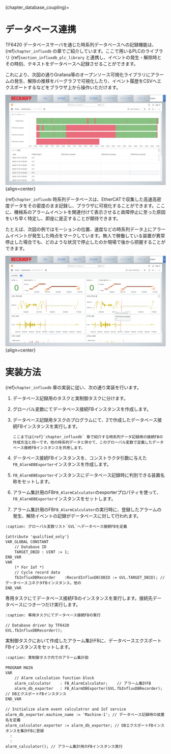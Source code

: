 (chapter_database_coupling)=
# データベース連携

TF6420 データベースサーバを通じた時系列データベースへの記録機能は、{ref}`chapter_influxdb` の章でご紹介しています。ここで用いるPLCのライブラリ {ref}`section_influxdb_plc_library` と連携し、イベントの発生・解除時とその時刻、テキストをデータベースへ記録させることができます。

これにより、次図の通りGrafana等のオープンソース可視化ライブラリにアラームの発生、解除の推移をバーグラフで可視化したり、イベント履歴をCSVへエクスポートするなどをブラウザ上から操作いただけます。

![](../influxdb/assets/alarm_log.png){align=center}

{ref}`chapter_influxdb` 時系列データベースは、EtherCATで収集した高速高密度データをその密度のまま記録し、ブラウザに可視化することができます。ここに、機械系のアラームイベントを関連付けて表示させると故障停止に至った原因をいち早く特定し、即座に是正することが期待できます。

たとえば、次図の例ではモーションの位置、速度などの時系列データ上にアラームイベントが発生した時点をマークしています。無人で稼働している装置が異常停止した場合でも、どのような状況で停止したのか現場で後から把握することができます。

![](../influxdb/assets/xts_log.png){align=center}

# 実装方法

{ref}`chapter_influxdb` 章の実装に従い、次の通り実装を行います。

1. データベース記録用のタスクと実制御タスクに分けます。
2. グローバル変数にてデータベース接続FBインスタンスを作成します。
3. データベース記録用タスクのプログラムにて、2で作成したデータベース接続FBインスタンスを実行します。

    ```{note} 
    ここまでは{ref}`chapter_influxdb` 章で紹介する時系列データ記録用の接続FBの作成方法と同一です。他の時系列データと併せて、このグローバル変数で定義したデータベース接続FBインスタンスを共用します。
    ```

4. データベース接続FBインスタンスを、コンストラクタ引数に与えた`FB_AlarmDBExporter`インスタンスを作成します。

5. `FB_AlarmDBExporter`インスタンスにデータベース記録時に判別できる装置名称をセットします。

6. アラーム集計用のFB`FB_AlarmCalculator`のexporterプロパティを使って、`FB_AlarmDBExporter`インスタンスをセットします。

7. アラーム集計用のFB`FB_AlarmCalculator`の実行時に、登録したアラームの発生、解除イベントの記録がデータベースに対して行われます。


```{code-block} iecst
:caption: グローバル変数リスト`GVL`へデータベース接続FBを定義

{attribute 'qualified_only'}
VAR_GLOBAL CONSTANT
    // Database ID
    TARGET_DBID : UINT := 1;
END_VAR
VAR
    (* For IoT *)
    // Cycle record data
    fbInfluxDBRecorder    :RecordInfluxDB(DBID := GVL.TARGET_DBID); // データベースコネクタFBインスタンス。他の
END_VAR
```

専用タスクにてデータベース接続FBのインスタンスを実行します。接続先データベースにつき一つだけ実行します。

```{code-block} iecst
:caption: 専用タスクにてデータベース接続FBの実行

// Database driver by TF6420
GVL.fbInfluxDBRecorder();
```

実制御タスクにおいて作成したアラーム集計FBに、データベースエクスポートFBインスタンスをセットします。

```{code-block} iecst
:caption: 実制御タスク内でのアラーム集計部

PROGRAM MAIN
VAR
    // Alarm calculation function block
    alarm_calculator    : FB_AlarmCalculator;    // アラーム集計FB
    alarm_db_exporter   : FB_AlarmDBExporter(GVL.fbInfluxDBRecorder); // DBエクスポートFBインスタンス
END_VAR

// Initialize alarm event calculatror and IoT service
alarm_db_exporter.machine_name := 'Machine-1'; // データベース記録時の装置名を定義
alarm_calculator.exporter := alarm_db_exporter; // DBエクスポートFBインスタンスを集計FBに登録
  :
  :
alarm_calculator(); // アラーム集計用のFBインスタンス実行
```